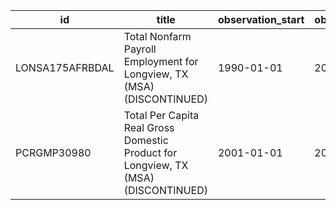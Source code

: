 | id              | title                                                                              | observation_start   | observation_end   |
|-----------------|------------------------------------------------------------------------------------|---------------------|-------------------|
| LONSA175AFRBDAL | Total Nonfarm Payroll Employment for Longview, TX (MSA) (DISCONTINUED)             | 1990-01-01          | 2016-01-01        |
| PCRGMP30980     | Total Per Capita Real Gross Domestic Product for Longview, TX (MSA) (DISCONTINUED) | 2001-01-01          | 2017-01-01        |